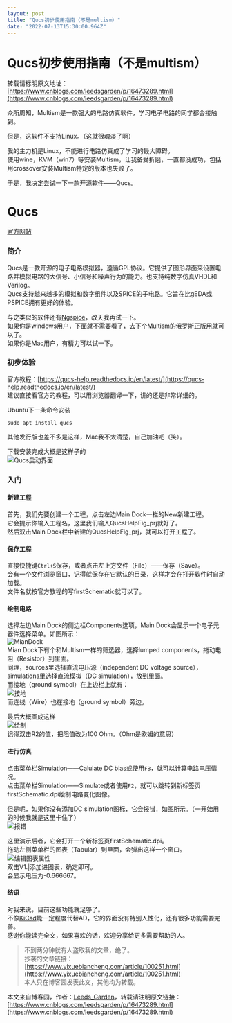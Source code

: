 ```yaml
---
layout: post
title: "Qucs初步使用指南（不是multism）"
date: "2022-07-13T15:30:00.964Z"
---
```

Qucs初步使用指南（不是multism）
=====================

转载请标明原文地址：[https://www.cnblogs.com/leedsgarden/p/16473289.html](https://www.cnblogs.com/leedsgarden/p/16473289.html)

众所周知，Multism是一款强大的电路仿真软件，学习电子电路的同学都会接触到。

但是，这软件不支持Linux。（这就很魂淡了啊）

我的主力机是Linux，不能进行电路仿真成了学习的最大障碍。  
使用wine，KVM（win7）等安装Multism，让我备受折磨，一直都没成功，包括用crossover安装Multism特定的版本也失败了。

于是，我决定尝试一下一款开源软件——Qucs。

Qucs
====

[官方网站](http://qucs.sourceforge.net/)

### 简介

Qucs是一款开源的电子电路模拟器，遵循GPL协议。它提供了图形界面来设置电路并模拟电路的大信号、小信号和噪声行为的能力。也支持纯数字仿真VHDL和Verilog。  
Qucs支持越来越多的模拟和数字组件以及SPICE的子电路。它旨在比gEDA或PSPICE拥有更好的体验。

与之类似的软件还有[Ngspice](https://ngspice.sourceforge.io/)，改天我再试一下。  
如果你是windows用户，下面就不需要看了，去下个Multism的俄罗斯正版用就可以了。  
如果你是Mac用户，有精力可以试一下。

### 初步体验

官方教程：[https://qucs-help.readthedocs.io/en/latest/](https://qucs-help.readthedocs.io/en/latest/)  
建议直接看官方的教程，可以用浏览器翻译一下，讲的还是非常详细的。

Ubuntu下一条命令安装

    sudo apt install qucs
    

其他发行版也差不多是这样，Mac我不太清楚，自己加油吧（笑）。

下载安装完成大概是这样子的  
![Qucs启动界面](https://images.cnblogs.com/cnblogs_com/blogs/732415/galleries/2140277/o_220713063322_Qucs%E5%90%AF%E5%8A%A8%E7%95%8C%E9%9D%A2.png)

### 入门

#### 新建工程

首先，我们先要创建一个工程，点击左边Main Dock一栏的New新建工程。  
它会提示你输入工程名，这里我们输入QucsHelpFig\_prj就好了。  
然后双击Main Dock栏中新建的QucsHelpFig\_prj，就可以打开工程了。

#### 保存工程

直接快捷键`Ctrl+S`保存，或者点击左上方文件（File）——保存（Save）。  
会有一个文件浏览窗口，记得就保存在它默认的目录，这样才会在打开软件时自动加载。  
文件名就按官方教程的写firstSchematic就可以了。

#### 绘制电路

选择左边Main Dock的侧边栏Components选项，Main Dock会显示一个电子元器件选择菜单。如图所示：  
![MianDock](https://images.cnblogs.com/cnblogs_com/blogs/732415/galleries/2140277/o_220713065512_Main_Dock.png)  
Mian Dock下有个和Multism一样的筛选器，选择lumped components，拖动电阻（Resistor）到里面。  
同理，sources里选择直流电压源（independent DC voltage source），simulations里选择直流模拟（DC simulation），放到里面。  
而接地（ground symbol）在上边栏上就有：  
![接地](https://images.cnblogs.com/cnblogs_com/blogs/732415/galleries/2140277/o_220713070350_Gound.png)  
而连线（Wire）也在接地（ground symbol）旁边。

最后大概画成这样  
![绘制](https://images.cnblogs.com/cnblogs_com/blogs/732415/galleries/2140277/o_220713070733_Qucs_Lesson1.png)  
记得双击R2的值，把阻值改为100 Ohm。（Ohm是欧姆的意思）

#### 进行仿真

点击菜单栏Simulation——Calulate DC bias或使用`F8`，就可以计算电路电压情况。  
点击菜单栏Simulation——Simulate或者使用`F2`，就可以跳转到新标签页firstSchematic.dpi绘制电路变化图像。

但是呢，如果你没有添加DC simulation图标，它会报错，如图所示。（一开始用的时候我就是这里卡住了）  
![报错](https://images.cnblogs.com/cnblogs_com/blogs/732415/galleries/2140277/o_220713071158_DC_error.png)

这里演示后者，它会打开一个新标签页firstSchematic.dpi。  
拖动左侧菜单栏的图表（Tabular）到里面，会弹出这样一个窗口。  
![编辑图表属性](https://images.cnblogs.com/cnblogs_com/blogs/732415/galleries/2140277/o_220713072507_%E7%BC%96%E8%BE%91%E5%9B%BE%E8%A1%A8%E5%B1%9E%E6%80%A7.png)  
双击V1.|添加进图表，确定即可。  
会显示电压为-0.666667。

#### 结语

对我来说，目前这些功能就足够了。  
不像[KiCad](https://www.kicad.org/)能一定程度代替AD，它的界面没有特别人性化，还有很多功能需要完善。  
感谢你能读完全文，如果喜欢的话，欢迎分享给更多需要帮助的人。

> 不到两分钟就有人盗取我的文章，绝了。  
> 抄袭的文章链接：[https://www.yixuebiancheng.com/article/100251.html](https://www.yixuebiancheng.com/article/100251.html)  
> 本人只在博客园发表此文，其他均为转载。

本文来自博客园，作者：[Leeds\_Garden](https://www.cnblogs.com/leedsgarden/)，转载请注明原文链接：[https://www.cnblogs.com/leedsgarden/p/16473289.html](https://www.cnblogs.com/leedsgarden/p/16473289.html)